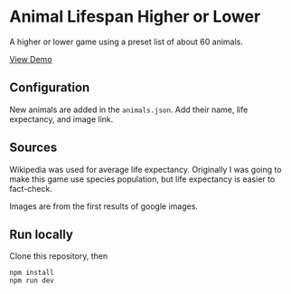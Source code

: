 # Animal Lifespan Higher or Lower

A higher or lower game using a preset list of about 60 animals.

<a href="https://lifespan-higher-or-lower.pages.dev/">
<u>View Demo</u>
</a>

## Configuration

New animals are added in the `animals.json`. Add their name, life expectancy, and image link.

## Sources

Wikipedia was used for average life expectancy. Originally I was going to make this game use species population, but life expectancy is easier to fact-check.

Images are from the first results of google images.

## Run locally

Clone this repository, then

```
npm install
npm run dev
```

